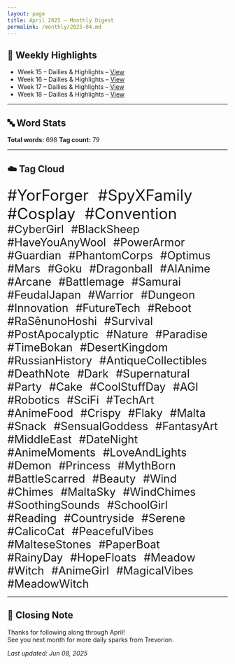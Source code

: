 ```yaml
---
layout: page
title: April 2025 – Monthly Digest
permalink: /monthly/2025-04.md
---
```


## 📅 Weekly Highlights

- Week 15 – Dailies & Highlights – [View](/2025/04/07/week-15.html)
- Week 16 – Dailies & Highlights – [View](/2025/04/14/week-16.html)
- Week 17 – Dailies & Highlights – [View](/2025/04/21/week-17.html)
- Week 18 – Dailies & Highlights – [View](/2025/04/28/week-18.html)

---

## 🔤 Word Stats

**Total words:** 698
**Tag count:** 79

---

## ☁️ Tag Cloud

<span style="font-size: 2.5em; margin-right: 0.5em;">#YorForger</span>
<span style="font-size: 2.5em; margin-right: 0.5em;">#SpyXFamily</span>
<span style="font-size: 2.5em; margin-right: 0.5em;">#Cosplay</span>
<span style="font-size: 2.5em; margin-right: 0.5em;">#Convention</span>
<span style="font-size: 1.8em; margin-right: 0.5em;">#CyberGirl</span>
<span style="font-size: 1.8em; margin-right: 0.5em;">#BlackSheep</span>
<span style="font-size: 1.8em; margin-right: 0.5em;">#HaveYouAnyWool</span>
<span style="font-size: 1.8em; margin-right: 0.5em;">#PowerArmor</span>
<span style="font-size: 1.8em; margin-right: 0.5em;">#Guardian</span>
<span style="font-size: 1.8em; margin-right: 0.5em;">#PhantomCorps</span>
<span style="font-size: 1.8em; margin-right: 0.5em;">#Optimus</span>
<span style="font-size: 1.8em; margin-right: 0.5em;">#Mars</span>
<span style="font-size: 1.8em; margin-right: 0.5em;">#Goku</span>
<span style="font-size: 1.8em; margin-right: 0.5em;">#Dragonball</span>
<span style="font-size: 1.8em; margin-right: 0.5em;">#AIAnime</span>
<span style="font-size: 1.8em; margin-right: 0.5em;">#Arcane</span>
<span style="font-size: 1.8em; margin-right: 0.5em;">#Battlemage</span>
<span style="font-size: 1.8em; margin-right: 0.5em;">#Samurai</span>
<span style="font-size: 1.8em; margin-right: 0.5em;">#FeudalJapan</span>
<span style="font-size: 1.8em; margin-right: 0.5em;">#Warrior</span>
<span style="font-size: 1.8em; margin-right: 0.5em;">#Dungeon</span>
<span style="font-size: 1.8em; margin-right: 0.5em;">#Innovation</span>
<span style="font-size: 1.8em; margin-right: 0.5em;">#FutureTech</span>
<span style="font-size: 1.8em; margin-right: 0.5em;">#Reboot</span>
<span style="font-size: 1.8em; margin-right: 0.5em;">#RaSênunoHoshi</span>
<span style="font-size: 1.8em; margin-right: 0.5em;">#Survival</span>
<span style="font-size: 1.8em; margin-right: 0.5em;">#PostApocalyptic</span>
<span style="font-size: 1.8em; margin-right: 0.5em;">#Nature</span>
<span style="font-size: 1.8em; margin-right: 0.5em;">#Paradise</span>
<span style="font-size: 1.8em; margin-right: 0.5em;">#TimeBokan</span>
<span style="font-size: 1.8em; margin-right: 0.5em;">#DesertKingdom</span>
<span style="font-size: 1.8em; margin-right: 0.5em;">#RussianHistory</span>
<span style="font-size: 1.8em; margin-right: 0.5em;">#AntiqueCollectibles</span>
<span style="font-size: 1.8em; margin-right: 0.5em;">#DeathNote</span>
<span style="font-size: 1.8em; margin-right: 0.5em;">#Dark</span>
<span style="font-size: 1.8em; margin-right: 0.5em;">#Supernatural</span>
<span style="font-size: 1.8em; margin-right: 0.5em;">#Party</span>
<span style="font-size: 1.8em; margin-right: 0.5em;">#Cake</span>
<span style="font-size: 1.8em; margin-right: 0.5em;">#CoolStuffDay</span>
<span style="font-size: 1.8em; margin-right: 0.5em;">#AGI</span>
<span style="font-size: 1.8em; margin-right: 0.5em;">#Robotics</span>
<span style="font-size: 1.8em; margin-right: 0.5em;">#SciFi</span>
<span style="font-size: 1.8em; margin-right: 0.5em;">#TechArt</span>
<span style="font-size: 1.8em; margin-right: 0.5em;">#AnimeFood</span>
<span style="font-size: 1.8em; margin-right: 0.5em;">#Crispy</span>
<span style="font-size: 1.8em; margin-right: 0.5em;">#Flaky</span>
<span style="font-size: 1.8em; margin-right: 0.5em;">#Malta</span>
<span style="font-size: 1.8em; margin-right: 0.5em;">#Snack</span>
<span style="font-size: 1.8em; margin-right: 0.5em;">#SensualGoddess</span>
<span style="font-size: 1.8em; margin-right: 0.5em;">#FantasyArt</span>
<span style="font-size: 1.8em; margin-right: 0.5em;">#MiddleEast</span>
<span style="font-size: 1.8em; margin-right: 0.5em;">#DateNight</span>
<span style="font-size: 1.8em; margin-right: 0.5em;">#AnimeMoments</span>
<span style="font-size: 1.8em; margin-right: 0.5em;">#LoveAndLights</span>
<span style="font-size: 1.8em; margin-right: 0.5em;">#Demon</span>
<span style="font-size: 1.8em; margin-right: 0.5em;">#Princess</span>
<span style="font-size: 1.8em; margin-right: 0.5em;">#MythBorn</span>
<span style="font-size: 1.8em; margin-right: 0.5em;">#BattleScarred</span>
<span style="font-size: 1.8em; margin-right: 0.5em;">#Beauty</span>
<span style="font-size: 1.8em; margin-right: 0.5em;">#Wind</span>
<span style="font-size: 1.8em; margin-right: 0.5em;">#Chimes</span>
<span style="font-size: 1.8em; margin-right: 0.5em;">#MaltaSky</span>
<span style="font-size: 1.8em; margin-right: 0.5em;">#WindChimes</span>
<span style="font-size: 1.8em; margin-right: 0.5em;">#SoothingSounds</span>
<span style="font-size: 1.8em; margin-right: 0.5em;">#SchoolGirl</span>
<span style="font-size: 1.8em; margin-right: 0.5em;">#Reading</span>
<span style="font-size: 1.8em; margin-right: 0.5em;">#Countryside</span>
<span style="font-size: 1.8em; margin-right: 0.5em;">#Serene</span>
<span style="font-size: 1.8em; margin-right: 0.5em;">#CalicoCat</span>
<span style="font-size: 1.8em; margin-right: 0.5em;">#PeacefulVibes</span>
<span style="font-size: 1.8em; margin-right: 0.5em;">#MalteseStones</span>
<span style="font-size: 1.8em; margin-right: 0.5em;">#PaperBoat</span>
<span style="font-size: 1.8em; margin-right: 0.5em;">#RainyDay</span>
<span style="font-size: 1.8em; margin-right: 0.5em;">#HopeFloats</span>
<span style="font-size: 1.8em; margin-right: 0.5em;">#Meadow</span>
<span style="font-size: 1.8em; margin-right: 0.5em;">#Witch</span>
<span style="font-size: 1.8em; margin-right: 0.5em;">#AnimeGirl</span>
<span style="font-size: 1.8em; margin-right: 0.5em;">#MagicalVibes</span>
<span style="font-size: 1.8em; margin-right: 0.5em;">#MeadowWitch</span>

---

## 🌟 Closing Note

Thanks for following along through April!  
See you next month for more daily sparks from Trevorion.

_Last updated: Jun 08, 2025_